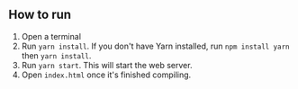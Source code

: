 ## How to run

1. Open a terminal
2. Run `yarn install`. If you don't have Yarn installed, run `npm install yarn` then `yarn install`.
3. Run `yarn start`. This will start the web server.
4. Open `index.html` once it's finished compiling.

